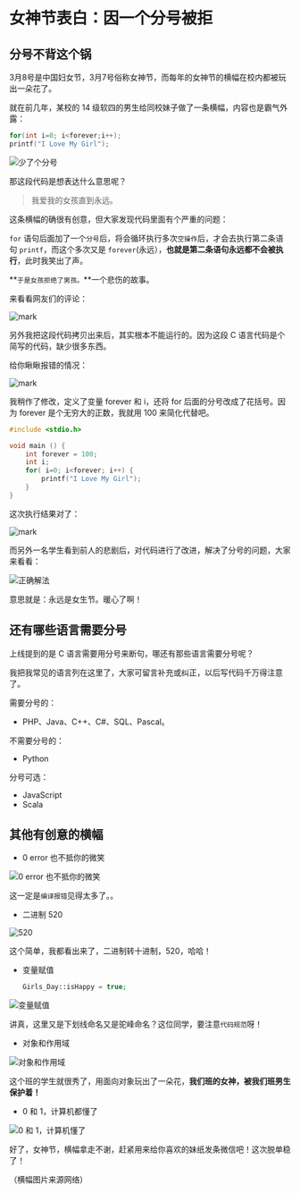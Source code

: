 # 女神节表白：因一个分号被拒

## 分号不背这个锅

3月8号是中国妇女节，3月7号俗称女神节，而每年的女神节的横幅在校内都被玩出一朵花了。

就在前几年，某校的 14 级软四的男生给同校妹子做了一条横幅，内容也是霸气外露：

```c
for(int i=0; i<forever;i++);
printf("I Love My Girl");
```

![少了个分号](http://cdn.jayh.club/blog/20210306/o91kju3PHkGF.png?imageslim)

那这段代码是想表达什么意思呢？

> 我爱我的女孩直到永远。

这条横幅的确很有创意，但大家发现代码里面有个严重的问题：

`for` 语句后面加了一个`分号`后，将会循环执行多次`空操作`后，才会去执行第二条语句 `printf`，而这个多次又是 `forever`(永远），**也就是第二条语句永远都不会被执行**，此时我笑出了声。

**`于是女孩拒绝了男孩。`**一个悲伤的故事。

来看看网友们的评论：

![mark](http://cdn.jayh.club/blog/20210306/6nWXKk2JyMI7.png?imageslim)

另外我把这段代码拷贝出来后，其实根本不能运行的。因为这段 C 语言代码是个简写的代码，缺少很多东西。

给你瞅瞅报错的情况：

![mark](http://cdn.jayh.club/blog/20210306/gwHNwPbi6vC5.png?imageslim)

我稍作了修改，定义了变量 forever 和 i，还将 for 后面的分号改成了花括号。因为 forever 是个无穷大的正数，我就用 100 来简化代替吧。

``` c
#include <stdio.h>

void main () {
	int forever = 100;
	int i;
	for( i=0; i<forever; i++) {
		printf("I Love My Girl");
	}
}
```

这次执行结果对了：

![mark](http://cdn.jayh.club/blog/20210306/cM6gWBE8ESiz.png?imageslim)

而另外一名学生看到前人的悲剧后，对代码进行了改进，解决了分号的问题，大家来看看：

![正确解法](http://cdn.jayh.club/blog/20210306/gzDJUTUeMajb.png?imageslim)



意思就是：永远是女生节。暖心了啊！

## 还有哪些语言需要分号

上线提到的是 C 语言需要用分号来断句，哪还有那些语言需要分号呢？

我把我常见的语言列在这里了，大家可留言补充或纠正，以后写代码千万得注意了。

需要分号的：

- PHP、Java、C++、C#、SQL、Pascal。

不需要分号的：

- Python

分号可选：

- JavaScript
- Scala

## 其他有创意的横幅

- 0 error 也不抵你的微笑

![0 error 也不抵你的微笑](http://cdn.jayh.club/blog/20210306/bEvXdT4dl96r.png?imageslim)

这一定是`编译报错`见得太多了。。

- 二进制 520

![520](http://cdn.jayh.club/blog/20210306/Kemed82msy9H.png?imageslim)

这个简单，我都看出来了，二进制转十进制，520，哈哈！

- 变量赋值

  ```php
  Girls_Day::isHappy = true;
  ```

![变量赋值](http://cdn.jayh.club/blog/20210306/9hAwAl6Q5gBd.png?imageslim)

讲真，这里又是下划线命名又是驼峰命名？这位同学，要注意`代码规范`呀！

- 对象和作用域

![对象和作用域](http://cdn.jayh.club/blog/20210306/xTaKk2ajn4wy.png?imageslim)

这个班的学生就很秀了，用面向对象玩出了一朵花，**我们班的女神，被我们班男生保护着！**

- 0 和 1，计算机都懂了

![0 和 1，计算机懂了](http://cdn.jayh.club/blog/20210306/IjP17en23woe.png?imageslim)

好了，女神节，横幅拿走不谢，赶紧用来给你喜欢的妹纸发条微信吧！这次脱单稳了！

（横幅图片来源网络）